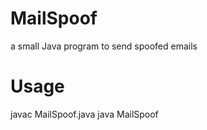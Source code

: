 # MailSpoof

a small Java program to send spoofed emails

# Usage

javac MailSpoof.java
java MailSpoof

